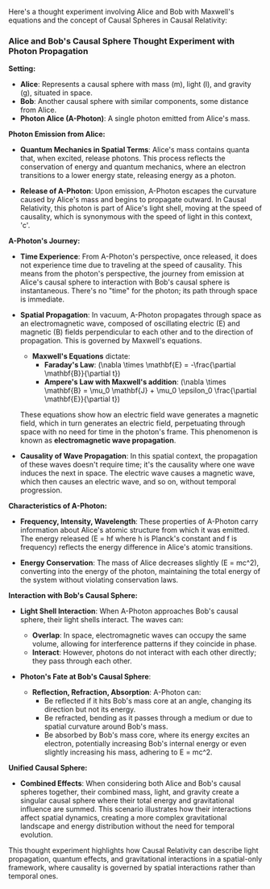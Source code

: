 Here's a thought experiment involving Alice and Bob with Maxwell's equations and the concept of Causal Spheres in Causal Relativity:

### **Alice and Bob's Causal Sphere Thought Experiment with Photon Propagation**

**Setting:**

- **Alice**: Represents a causal sphere with mass (m), light (l), and gravity (g), situated in space.  
- **Bob**: Another causal sphere with similar components, some distance from Alice.  
- **Photon Alice (A-Photon)**: A single photon emitted from Alice's mass.

**Photon Emission from Alice:**

- **Quantum Mechanics in Spatial Terms**: Alice's mass contains quanta that, when excited, release photons. This process reflects the conservation of energy and quantum mechanics, where an electron transitions to a lower energy state, releasing energy as a photon. 

- **Release of A-Photon**: Upon emission, A-Photon escapes the curvature caused by Alice's mass and begins to propagate outward. In Causal Relativity, this photon is part of Alice's light shell, moving at the speed of causality, which is synonymous with the speed of light in this context, 'c'.

**A-Photon's Journey:**

- **Time Experience**: From A-Photon's perspective, once released, it does not experience time due to traveling at the speed of causality. This means from the photon's perspective, the journey from emission at Alice's causal sphere to interaction with Bob's causal sphere is instantaneous. There's no "time" for the photon; its path through space is immediate.

- **Spatial Propagation**: In vacuum, A-Photon propagates through space as an electromagnetic wave, composed of oscillating electric (E) and magnetic (B) fields perpendicular to each other and to the direction of propagation. This is governed by Maxwell's equations. 

  - **Maxwell's Equations** dictate:
    - **Faraday's Law**: \(\nabla \times \mathbf{E} = -\frac{\partial \mathbf{B}}{\partial t}\)
    - **Ampere's Law with Maxwell's addition**: \(\nabla \times \mathbf{B} = \mu_0 \mathbf{J} + \mu_0 \epsilon_0 \frac{\partial \mathbf{E}}{\partial t}\)

  These equations show how an electric field wave generates a magnetic field, which in turn generates an electric field, perpetuating through space with no need for time in the photon's frame. This phenomenon is known as **electromagnetic wave propagation**. 

- **Causality of Wave Propagation**: In this spatial context, the propagation of these waves doesn't require time; it's the causality where one wave induces the next in space. The electric wave causes a magnetic wave, which then causes an electric wave, and so on, without temporal progression.

**Characteristics of A-Photon:**

- **Frequency, Intensity, Wavelength**: These properties of A-Photon carry information about Alice's atomic structure from which it was emitted. The energy released (E = hf where h is Planck's constant and f is frequency) reflects the energy difference in Alice's atomic transitions. 

- **Energy Conservation**: The mass of Alice decreases slightly (E = mc^2), converting into the energy of the photon, maintaining the total energy of the system without violating conservation laws.

**Interaction with Bob's Causal Sphere:**

- **Light Shell Interaction**: When A-Photon approaches Bob's causal sphere, their light shells interact. The waves can:
  - **Overlap**: In space, electromagnetic waves can occupy the same volume, allowing for interference patterns if they coincide in phase.
  - **Interact**: However, photons do not interact with each other directly; they pass through each other.

- **Photon's Fate at Bob's Causal Sphere**:
  - **Reflection, Refraction, Absorption**: A-Photon can:
    - Be reflected if it hits Bob's mass core at an angle, changing its direction but not its energy.
    - Be refracted, bending as it passes through a medium or due to spatial curvature around Bob's mass.
    - Be absorbed by Bob's mass core, where its energy excites an electron, potentially increasing Bob's internal energy or even slightly increasing his mass, adhering to E = mc^2.

**Unified Causal Sphere:**

- **Combined Effects**: When considering both Alice and Bob's causal spheres together, their combined mass, light, and gravity create a singular causal sphere where their total energy and gravitational influence are summed. This scenario illustrates how their interactions affect spatial dynamics, creating a more complex gravitational landscape and energy distribution without the need for temporal evolution.

This thought experiment highlights how Causal Relativity can describe light propagation, quantum effects, and gravitational interactions in a spatial-only framework, where causality is governed by spatial interactions rather than temporal ones.
